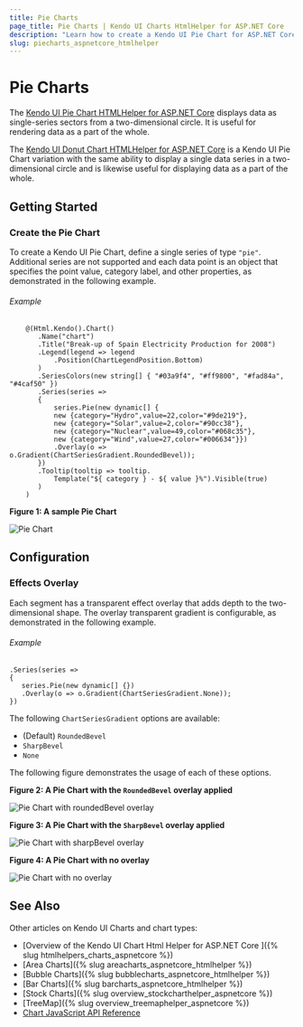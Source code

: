```yaml
---
title: Pie Charts
page_title: Pie Charts | Kendo UI Charts HtmlHelper for ASP.NET Core
description: "Learn how to create a Kendo UI Pie Chart for ASP.NET Core and specify its point value, category label, and other properties."
slug: piecharts_aspnetcore_htmlhelper
---
```


# Pie Charts

The [Kendo UI Pie Chart HTMLHelper for ASP.NET Core](https://demos.telerik.com/aspnet-core/pie-charts/index) displays data as single-series sectors from a two-dimensional circle. It is useful for rendering data as a part of the whole.

The [Kendo UI Donut Chart HTMLHelper for ASP.NET Core](https://demos.telerik.com/aspnet-core/donut-charts/index) is a Kendo UI Pie Chart variation with the same ability to display a single data series in a two-dimensional circle and is likewise useful for displaying data as a part of the whole.

## Getting Started

### Create the Pie Chart

To create a Kendo UI Pie Chart, define a single series of type `"pie"`. Additional series are not supported and each data point is an object that specifies the point value, category label, and other properties, as demonstrated in the following example.

###### Example

        @(Html.Kendo().Chart()
           .Name("chart")
           .Title("Break-up of Spain Electricity Production for 2008")
           .Legend(legend => legend
               .Position(ChartLegendPosition.Bottom)
           )
           .SeriesColors(new string[] { "#03a9f4", "#ff9800", "#fad84a", "#4caf50" })
           .Series(series =>
           {
               series.Pie(new dynamic[] {
               new {category="Hydro",value=22,color="#9de219"},
               new {category="Solar",value=2,color="#90cc38"},
               new {category="Nuclear",value=49,color="#068c35"},
               new {category="Wind",value=27,color="#006634"}})
               .Overlay(o => o.Gradient(ChartSeriesGradient.RoundedBevel));
           })
           .Tooltip(tooltip => tooltip.
               Template("${ category } - ${ value }%").Visible(true)
           )
        )


**Figure 1: A sample Pie Chart**

![Pie Chart](/html-helpers/charts/chart-types/pie-chart.png)

## Configuration

### Effects Overlay

Each segment has a transparent effect overlay that adds depth to the two-dimensional shape. The overlay transparent gradient is configurable, as demonstrated in the following example.

###### Example

    .Series(series =>
    {
       series.Pie(new dynamic[] {})
       .Overlay(o => o.Gradient(ChartSeriesGradient.None));
    })


The following `ChartSeriesGradient` options are available:

* (Default) `RoundedBevel`
* `SharpBevel`
* `None`

The following figure demonstrates the usage of each of these options.

**Figure 2: A Pie Chart with the `RoundedBevel` overlay applied**

![Pie Chart with roundedBevel overlay](/html-helpers/charts/chart-types/pie-chart.png)

**Figure 3: A Pie Chart with the `SharpBevel` overlay applied**

![Pie Chart with sharpBevel overlay](/html-helpers/charts/chart-types/chart-pie-overlay-sharpbevel.png)

**Figure 4: A Pie Chart with no overlay**

![Pie Chart with no overlay](/html-helpers/charts/chart-types/chart-pie-overlay-none.png)

## See Also

Other articles on Kendo UI Charts and chart types:

* [Overview of the Kendo UI Chart Html Helper for ASP.NET Core ]({% slug htmlhelpers_charts_aspnetcore %})
* [Area Charts]({% slug areacharts_aspnetcore_htmlhelper %})
* [Bubble Charts]({% slug bubblecharts_aspnetcore_htmlhelper %})
* [Bar Charts]({% slug barcharts_aspnetcore_htmlhelper %})
* [Stock Charts]({% slug overview_stockcharthelper_aspnetcore %})
* [TreeMap]({% slug overview_treemaphelper_aspnetcore %})
* [Chart JavaScript API Reference](https://docs.telerik.com/kendo-ui/api/javascript/dataviz/ui/chart)

